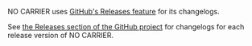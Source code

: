 NO CARRIER uses [GitHub's Releases feature](https://github.com/blog/1547-release-your-software) for its changelogs.

See [the Releases section of the GitHub project](https://github.com/twbs/no-carrier/releases) for changelogs for each release version of NO CARRIER.
